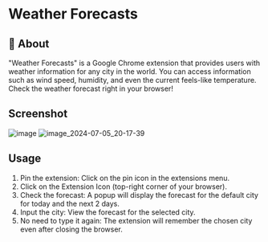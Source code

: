 # Weather Forecasts 
## 📌 About

"Weather Forecasts" is a Google Chrome extension that provides users with weather information for any city in the world. You can access information such as wind speed, humidity, and even the current feels-like temperature. Check the weather forecast right in your browser!
## Screenshot
![image](https://github.com/fojogrimmo/WeatherForecasts-ChromeExtension/assets/111078093/563f3d3f-4f20-4944-9efc-b93b825efa14)
![image_2024-07-05_20-17-39](https://github.com/fojogrimmo/WeatherForecasts-ChromeExtension/assets/111078093/fdb120d1-c039-44a3-87bd-d8b66b19398b)



## Usage
1. Pin the extension: Click on the pin icon in the extensions menu.
2. Click on the Extension Icon (top-right corner of your browser).
3. Check the forecast: A popup will display the forecast for the default city for today and the next 2 days.
4. Input the city: View the forecast for the selected city.
5. No need to type it again: The extension will remember the chosen city even after closing the browser.
